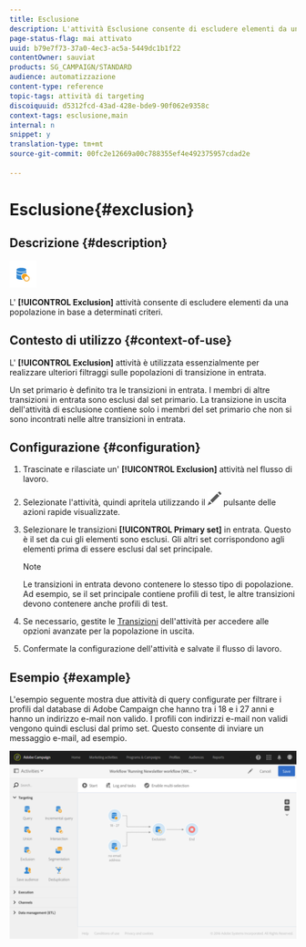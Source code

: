 ```yaml
---
title: Esclusione
description: L'attività Esclusione consente di escludere elementi da una popolazione in base a determinati criteri.
page-status-flag: mai attivato
uuid: b79e7f73-37a0-4ec3-ac5a-5449dc1b1f22
contentOwner: sauviat
products: SG_CAMPAIGN/STANDARD
audience: automatizzazione
content-type: reference
topic-tags: attività di targeting
discoiquuid: d5312fcd-43ad-428e-bde9-90f062e9358c
context-tags: esclusione,main
internal: n
snippet: y
translation-type: tm+mt
source-git-commit: 00fc2e12669a00c788355ef4e492375957cdad2e

---
```



# Esclusione{#exclusion}

## Descrizione {#description}

![](assets/exclusion.png)

L' **[!UICONTROL Exclusion]** attività consente di escludere elementi da una popolazione in base a determinati criteri.

## Contesto di utilizzo {#context-of-use}

L' **[!UICONTROL Exclusion]** attività è utilizzata essenzialmente per realizzare ulteriori filtraggi sulle popolazioni di transizione in entrata.

Un set primario è definito tra le transizioni in entrata. I membri di altre transizioni in entrata sono esclusi dal set primario. La transizione in uscita dell'attività di esclusione contiene solo i membri del set primario che non si sono incontrati nelle altre transizioni in entrata.

## Configurazione {#configuration}

1. Trascinate e rilasciate un' **[!UICONTROL Exclusion]** attività nel flusso di lavoro.
1. Selezionate l'attività, quindi apritela utilizzando il ![](assets/edit_darkgrey-24px.png) pulsante delle azioni rapide visualizzate.
1. Selezionare le transizioni **[!UICONTROL Primary set]** in entrata. Questo è il set da cui gli elementi sono esclusi. Gli altri set corrispondono agli elementi prima di essere esclusi dal set principale.

   >[!NOTE]
   >
   >Le transizioni in entrata devono contenere lo stesso tipo di popolazione. Ad esempio, se il set principale contiene profili di test, le altre transizioni devono contenere anche profili di test.

1. Se necessario, gestite le [Transizioni](../../automating/using/executing-a-workflow.md#managing-an-activity-s-outbound-transitions) dell'attività per accedere alle opzioni avanzate per la popolazione in uscita.
1. Confermate la configurazione dell'attività e salvate il flusso di lavoro.

## Esempio {#example}

L'esempio seguente mostra due attività di query configurate per filtrare i profili dal database di Adobe Campaign che hanno tra i 18 e i 27 anni e hanno un indirizzo e-mail non valido. I profili con indirizzi e-mail non validi vengono quindi esclusi dal primo set. Questo consente di inviare un messaggio e-mail, ad esempio.

![](assets/wkf_exclusion_example.png)


